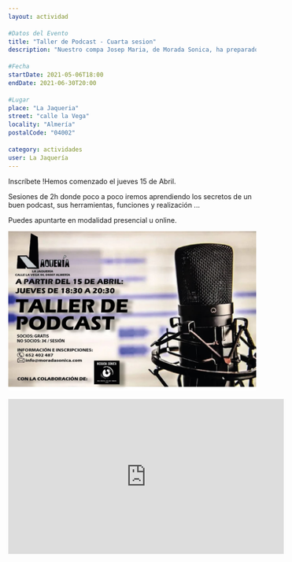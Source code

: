 ```yaml
---
layout: actividad

#Datos del Evento
title: "Taller de Podcast - Cuarta sesion"
description: "Nuestro compa Josep Maria, de Morada Sonica, ha preparado un taller de Podcast para nosotros. "

#Fecha
startDate: 2021-05-06T18:00
endDate: 2021-06-30T20:00

#Lugar
place: "La Jaqueria"
street: "calle la Vega"
locality: "Almería"
postalCode: "04002"

category: actividades
user: La Jaquería
---
```



Inscríbete !Hemos comenzado el jueves 15 de Abril. 

Sesiones de 2h donde poco a poco iremos aprendiendo los secretos de un buen podcast, sus herramientas, funciones y realización ...

Puedes apuntarte en modalidad presencial u online.

![cartel](/recursos/varios/podcast.jpg)

<iframe width="560" height="315" src="https://www.youtube.com/embed/Asd1UFwAyX0" title="YouTube video player" frameborder="0" allow="accelerometer; autoplay; clipboard-write; encrypted-media; gyroscope; picture-in-picture" allowfullscreen></iframe>
